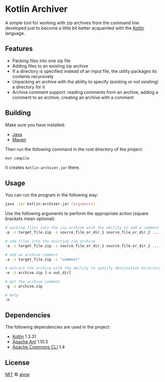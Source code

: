 # Kotlin Archiver

A simple tool for working with zip archives from the command line developed just to become a little bit better acquainted with the [Kotlin](https://github.com/JetBrains/kotlin) language.

## Features

- Packing files into one zip file
- Adding files to an existing zip archive
- If a directory is specified instead of an input file, the utility packages its contents recursively
- Unpacking an archive with the ability to specify (existing or not existing) a directory for it
- Archive comment support: reading comments from an archive, adding a comment to an archive, creating an archive with a comment

## Building

Make sure you have installed:

- [Java](http://java.oracle.com/)
- [Maven](http://maven.apache.org/)

Then run the following command in the root directory of the project:

```sh
mvn compile
```

It creates `kotlin-archiver.jar` there.

## Usage

You can run the program in the following way:

```sh
java -jar kotlin-archiver.jar [arguments]
```

Use the following arguments to perform the appropriate action (square brackets mean optional):

```sh
# packing files into the zip archive with the ability to add a comment
-p -z target_file.zip -s source_file_or_dir_1 source_file_or_dir_2 ... [-c "comment"]

# add files into the existing zip archive
-a -z target_file.zip -s source_file_or_dir_1 source_file_or_dir_2 ...

# add an archive comment
-a -z target_file.zip -c "comment"

# extract the archive with the ability to specify destination directory
-e -z archive.zip [-o out_dir]

# get the archive comment
-g -z archive.zip

# help
-h
```

## Dependencies

The following dependencies are used in the project:

- [Kotlin](https://github.com/JetBrains/kotlin) 1.3.31
- [Apache Ant](https://github.com/apache/ant) 1.10.5
- [Apache Commons CLI](https://github.com/apache/commons-cli) 1.4

## License

[MIT](LICENSE) © [alxiw](https://github.com/alxiw)
